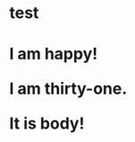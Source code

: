 test
====
<!DOCTYPE html>
<html>
    <head>
        <title>The Tittle</title>
    </head>
    <body>
        <h1>
        <p>
        I am happy!
        </p>
        <p>
        I am thirty-one.
        </p>
        <p>
        It is body!
        </p>
        </h1>
    </body>
</html>
